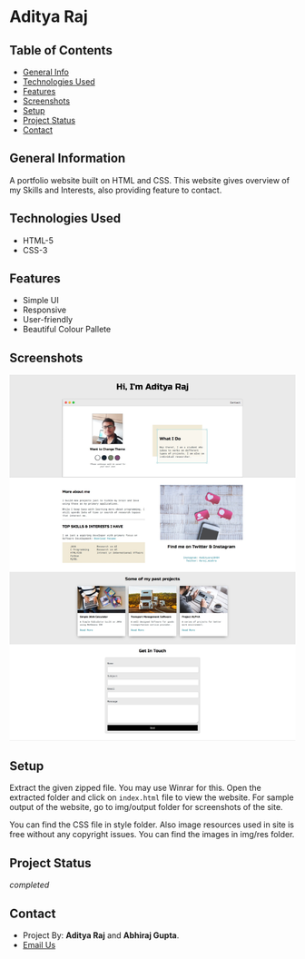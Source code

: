 # Aditya Raj

## Table of Contents
* [General Info](#general-information)
* [Technologies Used](#technologies-used)
* [Features](#features)
* [Screenshots](#screenshots)
* [Setup](#setup)
* [Project Status](#project-status)
* [Contact](#contact)

## General Information
A portfolio website built on HTML and CSS.
This website gives overview of my Skills and Interests, also providing feature to contact.

## Technologies Used
- HTML-5
- CSS-3

## Features
- Simple UI
- Responsive
- User-friendly 
- Beautiful Colour Pallete

## Screenshots
![Output screenshot](OUTPUT/output.jpeg)

## Setup
Extract the given zipped file. You may use Winrar for this. 
Open the extracted folder and click on `index.html` file to view the website.
For sample output of the website, go to img/output folder for screenshots 
of the site.

You can find the CSS file in style folder. Also image resources used in
site is free without any copyright issues. You can find the images in 
img/res folder.

## Project Status
 _completed_

## Contact
- Project By: **Aditya Raj** and **Abhiraj Gupta**.
- <a href="mailto:founderafriends@gmail.com,abhiraj.gupta16@gmail.com">Email Us</a>